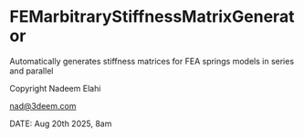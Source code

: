 # FEMarbitraryStiffnessMatrixGenerator
Automatically generates stiffness matrices for FEA springs models in series and parallel

Copyright Nadeem Elahi 

nad@3deem.com

DATE: Aug 20th 2025, 8am
